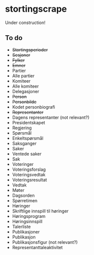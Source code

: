 # stortingscrape

Under construction!


## To do

- ~~Stortingsperioder~~
- ~~Sesjoner~~
- ~~Fylker~~
- ~~Emner~~
- Partier
- Alle partier
- Komiteer
- Alle komiteer
- Delegasjoner
- ~~Person~~
- ~~Personbilde~~
- Kodet personbiografi
- ~~Representanter~~
- Dagens representanter (not relevant?)
- Presidentskapet
- Regjering
- Spørsmål
- Enkeltspørsmål
- Saksganger
- Saker
- Ventede saker
- Sak
- Voteringer
- Voteringsforslag
- Voteringsvedtak
- Voteringsresultat
- Vedtak
- Møter
- Dagsorden
- Spørretimen
- Høringer
- Skriftlige innspill til høringer
- Høringsprogram
- Høringsinnspill
- Talerliste
- Publikasjoner
- Publikasjon
- Publikasjonsfigur (not relevant?)
- Representanttaleaktivitet
